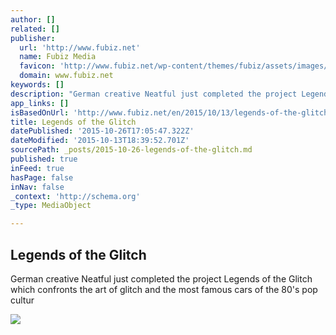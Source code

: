 ```yaml
---
author: []
related: []
publisher:
  url: 'http://www.fubiz.net'
  name: Fubiz Media
  favicon: 'http://www.fubiz.net/wp-content/themes/fubiz/assets/images/favicons/news-32x32.png'
  domain: www.fubiz.net
keywords: []
description: "German creative Neatful just completed the project Legends of the Glitch which confronts the art of glitch and the most famous cars of the 80's pop cultur"
app_links: []
isBasedOnUrl: 'http://www.fubiz.net/en/2015/10/13/legends-of-the-glitch/?utm_source=feedly&utm_medium=webfeeds'
title: Legends of the Glitch
datePublished: '2015-10-26T17:05:47.322Z'
dateModified: '2015-10-13T18:39:52.701Z'
sourcePath: _posts/2015-10-26-legends-of-the-glitch.md
published: true
inFeed: true
hasPage: false
inNav: false
_context: 'http://schema.org'
_type: MediaObject

---
```

<article style=""><h1>Legends of the Glitch</h1><p>German creative Neatful just completed the project Legends of the Glitch which confronts the art of glitch and the most famous cars of the 80's pop cultur</p><img src="http://www.fubiz.net/wp-content/uploads/2015/10/neatful-1-639x0.jpg" /></article>